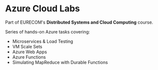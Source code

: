 # Azure Cloud Labs

Part of EURECOM's **Distributed Systems and Cloud Computing** course.

Series of hands-on Azure tasks covering:

-   Microservices & Load Testing
-   VM Scale Sets
-   Azure Web Apps
-   Azure Functions
-   Simulating MapReduce with Durable Functions
